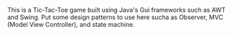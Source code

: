 This is a Tic-Tac-Toe game built using Java's Gui frameworks such as AWT and Swing. Put some design patterns to use here sucha as Observer,
MVC (Model View Controller), and state machine. 
